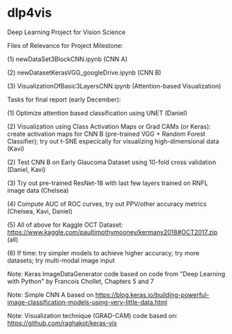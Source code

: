 # dlp4vis
Deep Learning Project for Vision Science

Files of Relevance for Project Milestone:

(1) newDataSet3BlockCNN.ipynb (CNN A)

(2) newDatasetKerasVGG_googleDrive.ipynb (CNN B)

(3) VisualizationOfBasic3LayersCNN.ipynb (Attention-based Visualization)


Tasks for final report (early December):

(1) Optimize attention based classification using UNET (Daniel)

(2) Visualization using Class Activation Maps or Grad CAMs (or Keras): create activation maps for CNN B (pre-trained VGG + Random Forest Classifier); try out t-SNE especically for visualizing high-dimensional data (Kavi)

(2) Test CNN B on Early Glaucoma Dataset using 10-fold cross validation (Daniel, Kavi)

(3) Try out pre-trained ResNet-18 with last few layers trained on RNFL image data (Chelsea)

(4) Compute AUC of ROC curves, try out PPV/other accuracy metrics (Chelsea, Kavi, Daniel)

(5) All of above for Kaggle OCT Dataset: https://www.kaggle.com/paultimothymooney/kermany2018#OCT2017.zip (all)

(6) If time: try simpler models to achieve higher accuracy; try more datasets; try multi-modal image input

Note: Keras ImageDataGenerator code based on code from "Deep Learning with Python" by Francois Chollet, Chapters 5 and 7

Note: Simple CNN A based on https://blog.keras.io/building-powerful-image-classification-models-using-very-little-data.html

Note: Visualization technique (GRAD-CAM) code based on: https://github.com/raghakot/keras-vis
